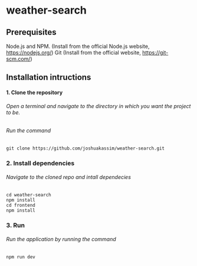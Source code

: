 # weather-search

## Prerequisites

Node.js and NPM. (Install from the official Node.js website, https://nodejs.org/)
Git (Install from the official website, https://git-scm.com/)

## Installation intructions

#### 1. Clone the repository
###### Open a terminal and navigate to the directory in which you want the project to be.
###### Run the command
    git clone https://github.com/joshuakassim/weather-search.git

### 2. Install dependencies
###### Navigate to the cloned repo and intall dependecies
    cd weather-search
    npm install
    cd frontend
    npm install

### 3. Run
###### Run the application by running the command
    npm run dev
